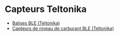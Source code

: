 # Capteurs Teltonika

* [Balises BLE (Teltonika)](capteurs-teltonika-1/balises-ble-teltonika.md)
* [Capteurs de niveau de carburant BLE (Teltonika)](capteurs-teltonika-1/capteurs-de-niveau-de-carburant-ble-teltonika.md)
